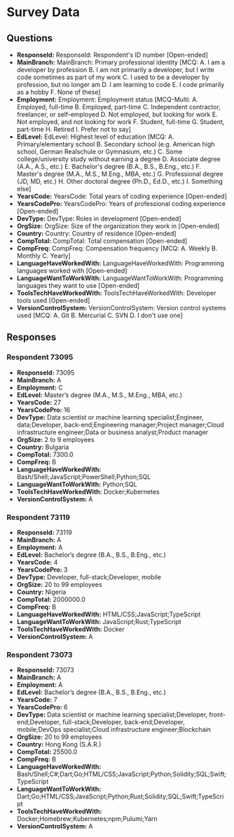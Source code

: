 # Survey Data

## Questions

- **ResponseId:** ResponseId: Respondent's ID number [Open-ended]
- **MainBranch:** MainBranch: Primary professional identity [MCQ: A. I am a developer by profession B. I am not primarily a developer, but I write code sometimes as part of my work C. I used to be a developer by profession, but no longer am D. I am learning to code E. I code primarily as a hobby F. None of these]
- **Employment:** Employment: Employment status [MCQ-Multi: A. Employed, full-time B. Employed, part-time C. Independent contractor, freelancer, or self-employed D. Not employed, but looking for work E. Not employed, and not looking for work F. Student, full-time G. Student, part-time H. Retired I. Prefer not to say]
- **EdLevel:** EdLevel: Highest level of education [MCQ: A. Primary/elementary school B. Secondary school (e.g. American high school, German Realschule or Gymnasium, etc.) C. Some college/university study without earning a degree D. Associate degree (A.A., A.S., etc.) E. Bachelor's degree (B.A., B.S., B.Eng., etc.) F. Master's degree (M.A., M.S., M.Eng., MBA, etc.) G. Professional degree (JD, MD, etc.) H. Other doctoral degree (Ph.D., Ed.D., etc.) I. Something else]
- **YearsCode:** YearsCode: Total years of coding experience [Open-ended]
- **YearsCodePro:** YearsCodePro: Years of professional coding experience [Open-ended]
- **DevType:** DevType: Roles in development [Open-ended]
- **OrgSize:** OrgSize: Size of the organization they work in [Open-ended]
- **Country:** Country: Country of residence [Open-ended]
- **CompTotal:** CompTotal: Total compensation [Open-ended]
- **CompFreq:** CompFreq: Compensation frequency [MCQ: A. Weekly B. Monthly C. Yearly]
- **LanguageHaveWorkedWith:** LanguageHaveWorkedWith: Programming languages worked with [Open-ended]
- **LanguageWantToWorkWith:** LanguageWantToWorkWith: Programming languages they want to use [Open-ended]
- **ToolsTechHaveWorkedWith:** ToolsTechHaveWorkedWith: Developer tools used [Open-ended]
- **VersionControlSystem:** VersionControlSystem: Version control systems used [MCQ: A. Git B. Mercurial C. SVN D. I don't use one]

## Responses

### Respondent 73095

- **ResponseId:** 73095
- **MainBranch:** A
- **Employment:** C
- **EdLevel:** Master’s degree (M.A., M.S., M.Eng., MBA, etc.)
- **YearsCode:** 27
- **YearsCodePro:** 16
- **DevType:** Data scientist or machine learning specialist;Engineer, data;Developer, back-end;Engineering manager;Project manager;Cloud infrastructure engineer;Data or business analyst;Product manager
- **OrgSize:** 2 to 9 employees
- **Country:** Bulgaria
- **CompTotal:** 7300.0
- **CompFreq:** B
- **LanguageHaveWorkedWith:** Bash/Shell;JavaScript;PowerShell;Python;SQL
- **LanguageWantToWorkWith:** Python;SQL
- **ToolsTechHaveWorkedWith:** Docker;Kubernetes
- **VersionControlSystem:** A

### Respondent 73119

- **ResponseId:** 73119
- **MainBranch:** A
- **Employment:** A
- **EdLevel:** Bachelor’s degree (B.A., B.S., B.Eng., etc.)
- **YearsCode:** 4
- **YearsCodePro:** 3
- **DevType:** Developer, full-stack;Developer, mobile
- **OrgSize:** 20 to 99 employees
- **Country:** Nigeria
- **CompTotal:** 2000000.0
- **CompFreq:** B
- **LanguageHaveWorkedWith:** HTML/CSS;JavaScript;TypeScript
- **LanguageWantToWorkWith:** JavaScript;Rust;TypeScript
- **ToolsTechHaveWorkedWith:** Docker
- **VersionControlSystem:** A

### Respondent 73073

- **ResponseId:** 73073
- **MainBranch:** A
- **Employment:** A
- **EdLevel:** Bachelor’s degree (B.A., B.S., B.Eng., etc.)
- **YearsCode:** 7
- **YearsCodePro:** 6
- **DevType:** Data scientist or machine learning specialist;Developer, front-end;Developer, full-stack;Developer, back-end;Developer, mobile;DevOps specialist;Cloud infrastructure engineer;Blockchain
- **OrgSize:** 20 to 99 employees
- **Country:** Hong Kong (S.A.R.)
- **CompTotal:** 25500.0
- **CompFreq:** B
- **LanguageHaveWorkedWith:** Bash/Shell;C#;Dart;Go;HTML/CSS;JavaScript;Python;Solidity;SQL;Swift;TypeScript
- **LanguageWantToWorkWith:** Dart;Go;HTML/CSS;JavaScript;Python;Rust;Solidity;SQL;Swift;TypeScript
- **ToolsTechHaveWorkedWith:** Docker;Homebrew;Kubernetes;npm;Pulumi;Yarn
- **VersionControlSystem:** A
